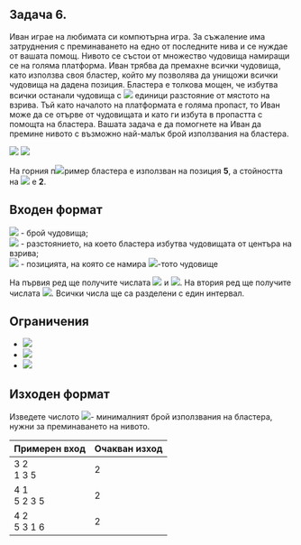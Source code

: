 ## Задача 6.

Иван играе на любимата си компютърна игра. За съжаление има затруднения с преминаването на едно от последните нива и се нуждае от вашата помощ. Нивото се състои от множество чудовища намиращи се на голяма платформа. Иван трябва да премахне всички чудовища, като използва своя бластер, който му позволява да унищожи всички чудовища на дадена позиция. Бластера е толкова мощен, че избутва всички останали чудовища с <img src="https://latex.codecogs.com/svg.latex?\Large&space;X"> единици разстояние от мястото на взрива. Тъй като началото на платформата е голяма пропаст, то Иван може да се отърве от чудовищата и като ги избута в пропастта с помощта на бластера. Вашата задача е да помогнете на Иван да премине нивото с възможно най-малък брой използвания на бластера. 

![](https://github.com/andy489/Data_Structures_and_Algorithms_CPP/blob/master/assets/Monster%20World%2001.png)
![](https://github.com/andy489/Data_Structures_and_Algorithms_CPP/blob/master/assets/Monster%20World%2002.png)

На горния п<img src="https://latex.codecogs.com/svg.latex?\Large&space;X">ример бластера е използван на позиция **5**, а стойността на <img src="https://latex.codecogs.com/svg.latex?\Large&space;X"> e **2**.

## Входен формат
<img src="https://latex.codecogs.com/svg.latex?\Large&space;n"> - брой чудовища;<br>
<img src="https://latex.codecogs.com/svg.latex?\Large&space;X"> - разстоянието, на което бластера избутва чудовищата от центъра на взрива;<br>
<img src="https://latex.codecogs.com/svg.latex?\Large&space;s_i"> - позицията, на която се намира <img src="https://latex.codecogs.com/svg.latex?\Large&space;i">-тото чудовище<br>

На първия ред ще получите числата <img src="https://latex.codecogs.com/svg.latex?\Large&space;n"> и <img src="https://latex.codecogs.com/svg.latex?\Large&space;X">. На втория ред ще получите числата <img src="https://latex.codecogs.com/svg.latex?\Large&space;s_i">. Всички числа ще са разделени с един интервал.

## Ограничения
- <img src="https://latex.codecogs.com/svg.latex?\Large&space;1\le{n}\le{2\cdot{10^5}}">
- <img src="https://latex.codecogs.com/svg.latex?\Large&space;1\le{X}\le{2\cdot{10^5}}">
- <img src="https://latex.codecogs.com/svg.latex?\Large&space;1\le{s_i}\le{{10^6}}">
## Изходен формат

Изведете числото <img src="https://latex.codecogs.com/svg.latex?\Large&space;y">- минималният брой използвания на бластера, нужни за преминаването на нивото.

Примерен вход|Oчакван изход
-|-
3 2<br>1 3 5|2
4 1<br>5 2 3 5|2
4 2<br>5 3 1 6|2
